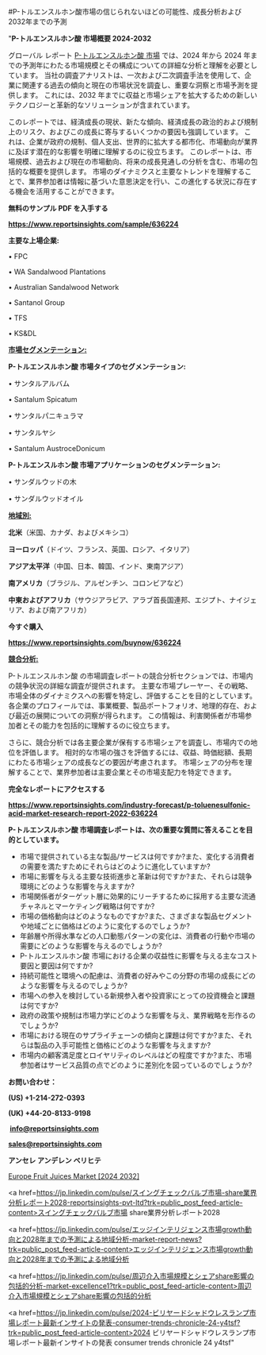 #P-トルエンスルホン酸市場の信じられないほどの可能性、成長分析および2032年までの予測

"<strong>P-トルエンスルホン酸 市場概要 2024-2032</strong>

グローバル レポート <a href=https://www.reportsinsights.com/sample/636224>P-トルエンスルホン酸 市場</a> では、2024 年から 2024 年までの予測年にわたる市場規模とその構成についての詳細な分析と理解を必要としています。 当社の調査アナリストは、一次および二次調査手法を使用して、企業に関連する過去の傾向と現在の市場状況を調査し、重要な洞察と市場予測を提供します。 これには、2032 年までに収益と市場シェアを拡大​​するための新しいテクノロジーと革新的なソリューションが含まれています。

このレポートでは、経済成長の現状、新たな傾向、経済成長の政治的および規制上のリスク、およびこの成長に寄与するいくつかの要因も強調しています。 これは、企業が政府の規制、個人支出、世界的に拡大する都市化、市場動向が業界に及ぼす潜在的な影響を明確に理解するのに役立ちます。 このレポートは、市場規模、過去および現在の市場動向、将来の成長見通しの分析を含む、市場の包括的な概要を提供します。 市場のダイナミクスと主要なトレンドを理解することで、業界参加者は情報に基づいた意思決定を行い、この進化する状況に存在する機会を活用することができます。

<strong><b>無料のサンプル PDF を入手する</b></strong>

<a href=https://www.reportsinsights.com/sample/636224><strong><u>https://www.reportsinsights.com/sample/636224</u></strong></a>

<strong>主要な上場企業:</strong>

• FPC

• WA Sandalwood Plantations

• Australian Sandalwood Network

• Santanol Group

• TFS

• KS&DL

<strong><u>市場セグメンテーション</u></strong><strong><u>:</u></strong>

<strong>P-トルエンスルホン酸 市場タイプのセグメンテーション:</strong>

• サンタルアルバム

• Santalum Spicatum

• サンタルパニキュラマ

• サンタルヤシ

• Santalum AustroceDonicum

<strong>P-トルエンスルホン酸 市場アプリケーションのセグメンテーション:</strong>

• サンダルウッドの木

• サンダルウッドオイル

<strong><u>地域別</u></strong><strong><u>:</u></strong>

<strong>北米</strong>（米国、カナダ、およびメキシコ）

<strong>ヨーロッパ</strong>（ドイツ、フランス、英国、ロシア、イタリア）

<strong>アジア太平洋</strong>（中国、日本、韓国、インド、東南アジア）

<strong>南アメリカ</strong>（ブラジル、アルゼンチン、コロンビアなど）

<strong>中東およびアフリカ</strong>（サウジアラビア、アラブ首長国連邦、エジプト、ナイジェリア、および南アフリカ）

<strong>今すぐ購入</strong>

<a href=https://www.reportsinsights.com/buynow/636224><strong><u>https://www.reportsinsights.com/buynow/636224</u></strong></a>

<strong><u>競合分析:</u></strong>

P-トルエンスルホン酸 の市場調査レポートの競合分析セクションでは、市場内の競争状況の詳細な調査が提供されます。 主要な市場プレーヤー、その戦略、市場全体のダイナミクスへの影響を特定し、評価することを目的としています。 各企業のプロフィールでは、事業概要、製品ポートフォリオ、地理的存在、および最近の展開についての洞察が得られます。 この情報は、利害関係者が市場参加者とその能力を包括的に理解するのに役立ちます。

さらに、競合分析では各主要企業が保有する市場シェアを調査し、市場内での地位を評価します。 相対的な市場の強さを評価するには、収益、時価総額、長期にわたる市場シェアの成長などの要因が考慮されます。 市場シェアの分布を理解することで、業界参加者は主要企業とその市場支配力を特定できます。

<strong>完全なレポートにアクセスする</strong>

<a href=https://www.reportsinsights.com/industry-forecast/p-toluenesulfonic-acid-market-research-report-2022-636224><strong><u><b>https://www.reportsinsights.com/industry-forecast/p-toluenesulfonic-acid-market-research-report-2022-636224</b></u></strong></a>

<strong><b>P-トルエンスルホン酸 市場調査レポートは、次の重要な質問に答えることを目的としています。</b></strong>
<ul>
  <li>市場で提供されている主な製品/サービスは何ですか?また、変化する消費者の需要を満たすためにそれらはどのように進化していますか?</li>
  <li>市場に影響を与える主要な技術進歩と革新は何ですか?また、それらは競争環境にどのような影響を与えますか?</li>
  <li>市場関係者がターゲット層に効果的にリーチするために採用する主要な流通チャネルとマーケティング戦略は何ですか?</li>
  <li>市場の価格動向はどのようなものですか?また、さまざまな製品セグメントや地域ごとに価格はどのように変化するのでしょうか?</li>
  <li>年齢層や所得水準などの人口動態パターンの変化は、消費者の行動や市場の需要にどのような影響を与えるのでしょうか?</li>
  <li>P-トルエンスルホン酸 市場における企業の収益性に影響を与える主なコスト要因と要因は何ですか?</li>
  <li>持続可能性と環境への配慮は、消費者の好みやこの分野の市場の成長にどのような影響を与えるのでしょうか?</li>
  <li>市場への参入を検討している新規参入者や投資家にとっての投資機会と課題は何ですか?</li>
  <li>政府の政策や規制は市場力学にどのような影響を与え、業界戦略を形作るのでしょうか?</li>
  <li>市場における現在のサプライチェーンの傾向と課題は何ですか?また、それらは製品の入手可能性と価格にどのような影響を与えますか?</li>
  <li>市場内の顧客満足度とロイヤリティのレベルはどの程度ですか?また、市場参加者はサービス品質の点でどのように差別化を図っているのでしょうか?</li>
</ul>
<strong>お問い合わせ：</strong>

<strong>(US) +1-214-272-0393</strong>

<strong>(UK) +44-20-8133-9198</strong>

<strong> </strong><a href=info@reportsinsights.com><strong><u>info@reportsinsights.com</u></strong></a>

<a href=sales@reportsinsights.com><strong><u>sales@reportsinsights.com</u></strong></a>

<strong>アンセレ アンデレン ベリヒテ</strong>

<a href=https://www.linkedin.com/pulse/europe-fruit-juices-markets-trends-growth-drivers-j9qbf/>Europe Fruit Juices Market [2024 2032]</a>

<a href=https://jp.linkedin.com/pulse/スイングチェックバルブ市場-share業界分析レポート2028-reportsinsights-pvt-ltd?trk=public_post_feed-article-content>スイングチェックバルブ市場 share業界分析レポート2028</a>

<a href=https://jp.linkedin.com/pulse/エッジインテリジェンス市場growth動向と2028年までの予測による地域分析-market-report-news?trk=public_post_feed-article-content>エッジインテリジェンス市場growth動向と2028年までの予測による地域分析</a>

<a href=https://jp.linkedin.com/pulse/周辺介入市場規模とシェアshare影響の包括的分析-market-excellence1?trk=public_post_feed-article-content>周辺介入市場規模とシェアshare影響の包括的分析</a>

<a href=https://jp.linkedin.com/pulse/2024-ビリヤードシャドウレスランプ市場レポート最新インサイトの発表-consumer-trends-chronicle-24-y4tsf?trk=public_post_feed-article-content>2024 ビリヤードシャドウレスランプ市場レポート最新インサイトの発表 consumer trends chronicle 24 y4tsf</a>"
